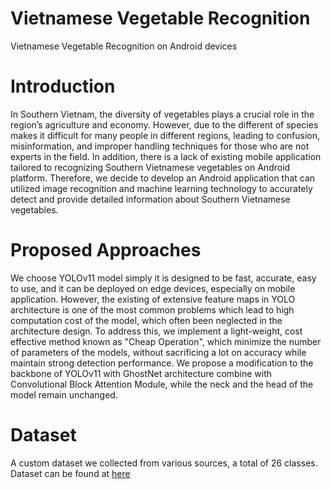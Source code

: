 # Vietnamese Vegetable Recognition

Vietnamese Vegetable Recognition on Android devices

# Introduction

In Southern Vietnam, the diversity of vegetables plays a crucial role in the region’s agriculture and economy. However, due to the different of species makes it difficult for many people in different regions, leading to confusion, misinformation, and improper handling techniques for those who are not experts in the field. In addition, there is a lack of existing mobile application tailored to recognizing Southern Vietnamese vegetables on Android platform. Therefore, we decide to develop an Android application that can utilized image recognition and machine learning technology to accurately detect and provide detailed information about Southern Vietnamese vegetables.

# Proposed Approaches

We choose YOLOv11 model simply it is designed to be fast, accurate, easy to use, and it can be deployed on edge devices, especially on mobile application. However, the existing of extensive feature maps in YOLO architecture is one of the most common problems which lead to high computation cost of the model, which often been neglected in the architecture design. To address this, we implement a light-weight, cost effective method known as "Cheap Operation", which minimize the number of parameters of the models, without sacrificing a lot on accuracy while maintain strong detection performance. We propose a modification to the backbone of YOLOv11 with GhostNet architecture combine with Convolutional Block Attention Module, while the neck and the head of the model remain unchanged.

# Dataset

A custom dataset we collected from various sources, a total of 26 classes. Dataset can be found at [here](https://universe.roboflow.com/nckh-oufrk/vietnamese-vegetation-detection)






